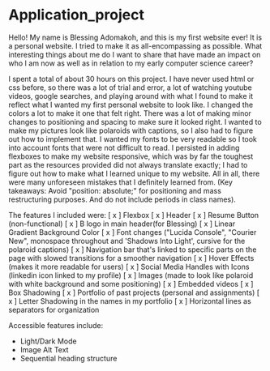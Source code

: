# Application_project

Hello! My name is Blessing Adomakoh, and this is my first website ever! It is a personal website. I tried to make it as all-encompassing as possible. What interesting things about me do I want to share that have made an impact on who I am now as well as in relation to my early computer science career?

I spent a total of about 30 hours on this project. I have never used html or css before, so there was a lot of trial and error, a lot of watching youtube videos, google searches, and playing around with what I found to make it reflect what I wanted my first personal website to look like. I changed the colors a lot to make it one that felt right. There was a lot of making minor changes to positioning and spacing to make sure it looked right. I wanted to make my pictures look like polaroids with captions, so I also had to figure out how to implement that. I wanted my fonts to be very readable so I took into account fonts that were not difficult to read. I persisted in adding flexboxes to make my website responsive, which was by far the toughest part as the resources provided did not always translate exactly; I had to figure out how to make what I learned unique to my website. All in all, there were many unforeseen mistakes that I definitely learned from. (Key takeaways: Avoid "position: absolute;" for positioning and mass restructuring purposes. And do not include periods in class names). 

The features I included were:
[ x ] Flexbox
[ x ] Header
[ x ] Resume Button (non-functional)
[ x ] B logo in main header(for Blessing)
[ x ] Linear Gradient Background Color
[ x ] Font changes ("Lucida Console", "Courier New", monospace throughout and 'Shadows Into Light', cursive for the polaroid captions)
[ x ] Navigation bar that's linked to specific parts on the page with slowed transitions for a smoother navigation
[ x ] Hover Effects (makes it more readable for users)
[ x ] Social Media Handles with Icons (linkedin icon linked to my profile)
[ x ] Images (made to look like polaroid with white background and some positioning)
[ x ] Embedded videos
[ x ] Box Shadowing
[ x ] Portfolio of past projects (personal and assignments)
[ x ] Letter Shadowing in the names in my portfolio
[ x ] Horizontal lines as separators for organization

Accessible features include:
- Light/Dark Mode
- Image Alt Text
- Sequential heading structure
